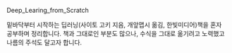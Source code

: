 Deep_Learing_from_Scratch

밑바닥부터 시작하는 딥러닝(사이토 고키 지음, 개앞맵시 옮김, 한빛미디어)책을 혼자 공부하며 정리합니다.
책과 그대로인 부분도 많으나, 수식을 그대로 옮기려고 노력했고 나름의 주석도 달고자 합니다.